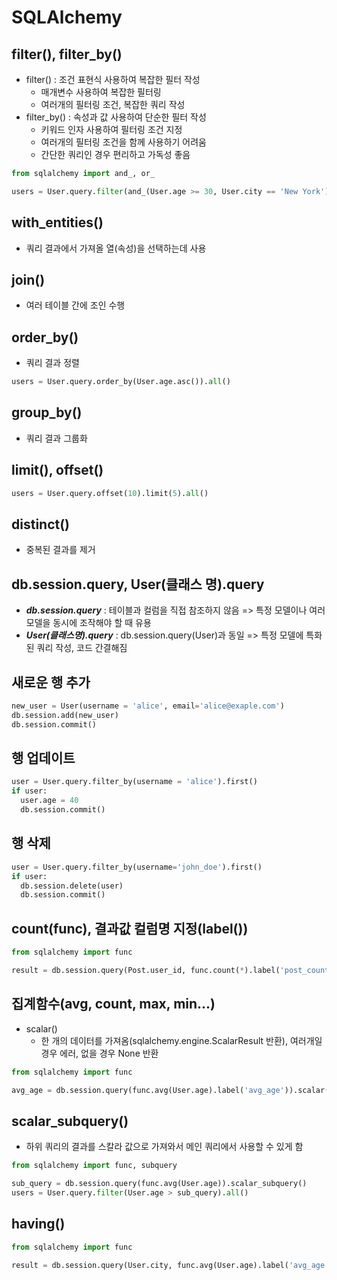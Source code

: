 # SQLAlchemy

## filter(), filter_by()

- filter() : 조건 표현식 사용하여 복잡한 필터 작성
  - 매개변수 사용하여 복잡한 필터링
  - 여러개의 필터링 조건, 복잡한 쿼리 작성
- filter_by() : 속성과 값 사용하여 단순한 필터 작성
  - 키워드 인자 사용하여 필터링 조건 지정
  - 여러개의 필터링 조건을 함께 사용하기 어려움
  - 간단한 쿼리인 경우 편리하고 가독성 좋음

```python
from sqlalchemy import and_, or_

users = User.query.filter(and_(User.age >= 30, User.city == 'New York')).all()
```

## with_entities()

- 쿼리 결과에서 가져올 열(속성)을 선택하는데 사용

## join()

- 여러 테이블 간에 조인 수행

## order_by()

- 쿼리 결과 정렬

```python
users = User.query.order_by(User.age.asc()).all()
```

## group_by()

- 쿼리 결과 그룹화

## limit(), offset()

```python
users = User.query.offset(10).limit(5).all()
```

## distinct()

- 중복된 결과를 제거

## db.session.query, User(클래스 명).query

- **_db.session.query_** : 테이블과 컬럼을 직접 참조하지 않음 => 특정 모델이나 여러 모델을 동시에 조작해야 할 때 유용
- **_User(클래스명).query_** : db.session.query(User)과 동일 => 특정 모델에 특화된 쿼리 작성, 코드 간결해짐

## 새로운 행 추가

```python
new_user = User(username = 'alice', email='alice@exaple.com')
db.session.add(new_user)
db.session.commit()
```

## 행 업데이트

```python
user = User.query.filter_by(username = 'alice').first()
if user:
  user.age = 40
  db.session.commit()
```

## 행 삭제

```python
user = User.query.filter_by(username='john_doe').first()
if user:
  db.session.delete(user)
  db.session.commit()
```

## count(func), 결과값 컬럼명 지정(label())

```python
from sqlalchemy import func

result = db.session.query(Post.user_id, func.count(*).label('post_count')).group_by(Post.user_id).all()
```

## 집계함수(avg, count, max, min...)

- scalar()
  - 한 개의 데이터를 가져옴(sqlalchemy.engine.ScalarResult 반환), 여러개일 경우 에러, 없을 경우 None 반환

```python
from sqlalchemy import func

avg_age = db.session.query(func.avg(User.age).label('avg_age')).scalar()
```

## scalar_subquery()

- 하위 쿼리의 결과를 스칼라 값으로 가져와서 메인 쿼리에서 사용할 수 있게 함

```python
from sqlalchemy import func, subquery

sub_query = db.session.query(func.avg(User.age)).scalar_subquery()
users = User.query.filter(User.age > sub_query).all()
```

## having()

```python
from sqlalchemy import func

result = db.session.query(User.city, func.avg(User.age).label('avg_age')).group_by(User.city).having(func.avg(User.age) > 30).all()
```
